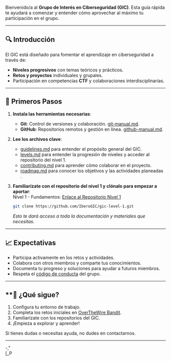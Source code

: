 Bienvenido/a al **Grupo de Interés en Ciberseguridad (GIC)**. Esta guía rápida te ayudará a comenzar y entender cómo aprovechar al máximo tu participación en el grupo.

---

## **🔍 Introducción**
El GIC está diseñado para fomentar el aprendizaje en ciberseguridad a través de:
- **Niveles progresivos** con temas teóricos y prácticos.
- **Retos y proyectos** individuales y grupales.
- Participación en competencias **CTF** y colaboraciones interdisciplinarias.

---

## **🔧 Primeros Pasos**
1. **Instala las herramientas necesarias**:  
   - **Git**: Control de versiones y colaboración. [git-manual.md](https://github.com/IberoGIC/gic-general/blob/main/Resources/git-manual.md).
   - **GitHub**: Repositorios remotos y gestión en línea. [github-manual.md](https://github.com/IberoGIC/gic-general/blob/main/Resources/github-manual.md).

4. **Lee los archivos clave**:  
   - [guidelines.md](https://github.com/IberoGIC/gic-general/blob/main/guidelines.md) para entender el propósito general del GIC.
   - [levels.md](https://github.com/IberoGIC/gic-general/blob/main/levels.md) para entender la progresión de niveles y acceder al repositorio del nivel 1.
   - [contributing.md](https://github.com/IberoGIC/gic-general/blob/main/contributing.md) para aprender cómo colaborar en el proyecto.
   - [roadmap.md](https://github.com/IberoGIC/gic-general/blob/main/roadmap.md) para conocer los objetivos y las actividades planeadas .

5. **Familiarízate con el repositorio del nivel 1 y clónalo para empezar a aportar**:  
Nivel 1 - Fundamentos: [Enlace al Repositorio Nivel 1](https://github.com/IberoGIC/gic-level-1)
   ```bash
   git clone https://github.com/IberoGIC/gic-level-1.git
   ```
   *Esto te dará acceso a toda la documentación y materiales que necesitas.*

---
## **📈 Expectativas**
- Participa activamente en los retos y actividades.
- Colabora con otros miembros y comparte tus conocimientos.
- Documenta tu progreso y soluciones para ayudar a futuros miembros.
- Respeta el [código de conducta](https://github.com/IberoGIC/gic-general/blob/main/guidelines.md) del grupo.

---

## **🔄 ¿Qué sigue?
1. Configura tu entorno de trabajo.
2. Completa los retos iniciales en [OverTheWire Bandit](https://overthewire.org/wargames/bandit/).
3. Familiarízate con los repositorios del GIC.
4. ¡Empieza a explorar y aprender!

Si tienes dudas o necesitas ayuda, no dudes en contactarnos.

---
-,"  
[_P


